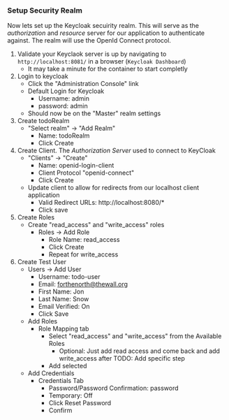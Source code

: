 ### Setup Security Realm

Now lets set up the Keycloak secuirity realm. This will serve as the *authorization* and *resource* server for our application to authenticate against. The realm will use the OpenId Connect protocol.

1. Validate your Keyclaok server is up by navigating to `http://localhost:8081/` in a browser (`Keycloak Dashboard`)
    - It may take a minute for the container to start completly
2.  Login to keycloak
    - Click the "Administration Console" link
    - Default Login for Keycloak
      - Username: admin
      - password: admin 
    - Should now be on the "Master" realm settings
3. Create todoRealm
    - "Select realm" -> "Add Realm"
      - Name: todoRealm
      - Click Create
4. Create Client. The *Authorization Server* used to connect to KeyCloak
    - "Clients" -> "Create"
      - Name: openid-login-client
      - Client Protocol "openid-connect"
      - Click Create
    - Update client to allow for redirects from our localhost client application
      - Valid Redirect URLs: http://localhost:8080/*
      - Click save
5. Create Roles
    - Create "read_access" and "write_access" roles
      - Roles -> Add Role
        - Role Name: read_access
        - Click Create
        - Repeat for write_access
6. Create Test User
    - Users -> Add User
      - Username: todo-user
      - Email: forthenorth@thewall.org
      - First Name: Jon
      - Last Name: Snow
      - Email Verified: On
      - Click Save
    - Add Roles
      - Role Mapping tab
        - Select "read_access" and "write_access" from the Available Roles
          - Optional: Just add read access and come back and add write_access after TODO: Add specific step
        - Add selected
    - Add Credentials
      - Credentials Tab
        - Password/Password Confirmation: password
        - Temporary: Off
        - Click Reset Password
        - Confirm
